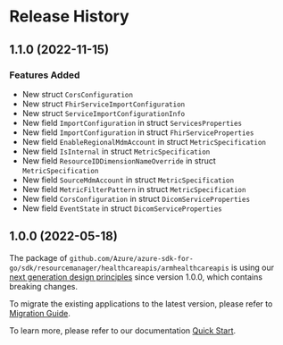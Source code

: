 # Release History

## 1.1.0 (2022-11-15)
### Features Added

- New struct `CorsConfiguration`
- New struct `FhirServiceImportConfiguration`
- New struct `ServiceImportConfigurationInfo`
- New field `ImportConfiguration` in struct `ServicesProperties`
- New field `ImportConfiguration` in struct `FhirServiceProperties`
- New field `EnableRegionalMdmAccount` in struct `MetricSpecification`
- New field `IsInternal` in struct `MetricSpecification`
- New field `ResourceIDDimensionNameOverride` in struct `MetricSpecification`
- New field `SourceMdmAccount` in struct `MetricSpecification`
- New field `MetricFilterPattern` in struct `MetricSpecification`
- New field `CorsConfiguration` in struct `DicomServiceProperties`
- New field `EventState` in struct `DicomServiceProperties`


## 1.0.0 (2022-05-18)

The package of `github.com/Azure/azure-sdk-for-go/sdk/resourcemanager/healthcareapis/armhealthcareapis` is using our [next generation design principles](https://azure.github.io/azure-sdk/general_introduction.html) since version 1.0.0, which contains breaking changes.

To migrate the existing applications to the latest version, please refer to [Migration Guide](https://aka.ms/azsdk/go/mgmt/migration).

To learn more, please refer to our documentation [Quick Start](https://aka.ms/azsdk/go/mgmt).